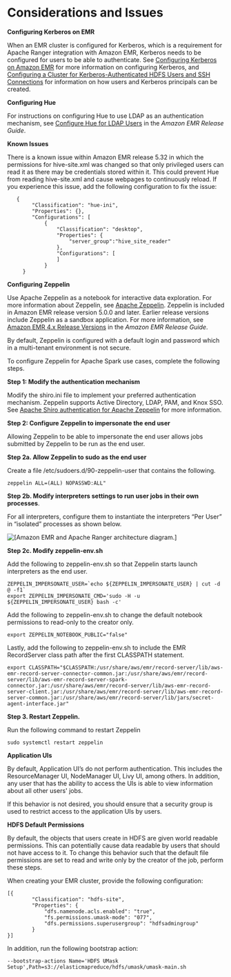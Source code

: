 # Considerations and Issues<a name="emr-ranger-security-considerations"></a>

**Configuring Kerberos on EMR**

When an EMR cluster is configured for Kerberos, which is a requirement for Apache Ranger integration with Amazon EMR, Kerberos needs to be configured for users to be able to authenticate\. See [Configuring Kerberos on Amazon EMR](emr-kerberos-configure.md) for more information on configuring Kerberos, and [Configuring a Cluster for Kerberos\-Authenticated HDFS Users and SSH Connections](emr-kerberos-configuration-users.md) for information on how users and Kerberos principals can be created\.

**Configuring Hue**

For instructions on configuring Hue to use LDAP as an authentication mechanism, see [Configure Hue for LDAP Users](https://docs.aws.amazon.com/emr/latest/ReleaseGuide/hue-ldap.html) in the *Amazon EMR Release Guide*\.

**Known Issues**

There is a known issue within Amazon EMR release 5\.32 in which the permissions for hive\-site\.xml was changed so that only privileged users can read it as there may be credentials stored within it\. This could prevent Hue from reading hive\-site\.xml and cause webpages to continuously reload\. If you experience this issue, add the following configuration to fix the issue:

```
   {
        "Classification": "hue-ini",
        "Properties": {},
        "Configurations": [
            {
                "Classification": "desktop",
                "Properties": {
                    "server_group":"hive_site_reader"
                },
                "Configurations": [
                ]
            }
     }
```

**Configuring Zeppelin**

Use Apache Zeppelin as a notebook for interactive data exploration\. For more information about Zeppelin, see [Apache Zeppelin](https://zeppelin.apache.org/)\. Zeppelin is included in Amazon EMR release version 5\.0\.0 and later\. Earlier release versions include Zeppelin as a sandbox application\. For more information, see [Amazon EMR 4\.x Release Versions](https://docs.aws.amazon.com/emr/latest/ReleaseGuide/emr-release-4x.html) in the *Amazon EMR Release Guide*\.

By default, Zeppelin is configured with a default login and password which in a multi\-tenant environment is not secure\.

To configure Zeppelin for Apache Spark use cases, complete the following steps\.

**Step 1: Modify the authentication mechanism**

Modify the shiro\.ini file to implement your preferred authentication mechanism\. Zeppelin supports Active Directory, LDAP, PAM, and Knox SSO\. See [Apache Shiro authentication for Apache Zeppelin](https://zeppelin.apache.org/docs/0.8.2/setup/security/shiro_authentication.html) for more information\.

**Step 2: Configure Zeppelin to impersonate the end user**

Allowing Zeppelin to be able to impersonate the end user allows jobs submitted by Zeppelin to be run as the end user\.

**Step 2a\. Allow Zeppelin to sudo as the end user**

Create a file /etc/sudoers\.d/90\-zeppelin\-user that contains the following\.

```
zeppelin ALL=(ALL) NOPASSWD:ALL"
```

**Step 2b\. Modify interpreters settings to run user jobs in their own processes**\.

For all interpreters, configure them to instantiate the interpreters “Per User” in “isolated” processes as shown below\.

![\[Amazon EMR and Apache Ranger architecture diagram.\]](http://docs.aws.amazon.com/emr/latest/ManagementGuide/images/per_user.png)

**Step 2c\. Modify zeppelin\-env\.sh**

Add the following to zeppelin\-env\.sh so that Zeppelin starts launch interpreters as the end user\.

```
ZEPPELIN_IMPERSONATE_USER=`echo ${ZEPPELIN_IMPERSONATE_USER} | cut -d @ -f1`
export ZEPPELIN_IMPERSONATE_CMD='sudo -H -u ${ZEPPELIN_IMPERSONATE_USER} bash -c'
```

Add the following to zeppelin\-env\.sh to change the default notebook permissions to read\-only to the creator only\.

```
export ZEPPELIN_NOTEBOOK_PUBLIC="false"
```

Lastly, add the following to zeppelin\-env\.sh to include the EMR RecordServer class path after the first CLASSPATH statement\.

```
export CLASSPATH="$CLASSPATH:/usr/share/aws/emr/record-server/lib/aws-emr-record-server-connector-common.jar:/usr/share/aws/emr/record-server/lib/aws-emr-record-server-spark-connector.jar:/usr/share/aws/emr/record-server/lib/aws-emr-record-server-client.jar:/usr/share/aws/emr/record-server/lib/aws-emr-record-server-common.jar:/usr/share/aws/emr/record-server/lib/jars/secret-agent-interface.jar"
```

**Step 3\. Restart Zeppelin\.**

Run the following command to restart Zeppelin

```
sudo systemctl restart zeppelin
```

**Application UIs**

By default, Application UI’s do not perform authentication\. This includes the ResourceManager UI, NodeManager UI, Livy UI, among others\. In addition, any user that has the ability to access the UIs is able to view information about all other users' jobs\.

If this behavior is not desired, you should ensure that a security group is used to restrict access to the application UIs by users\.

**HDFS Default Permissions**

By default, the objects that users create in HDFS are given world readable permissions\. This can potentially cause data readable by users that should not have access to it\. To change this behavior such that the default file permissions are set to read and write only by the creator of the job, perform these steps\.

When creating your EMR cluster, provide the following configuration:

```
[{
        "Classification": "hdfs-site",
        "Properties": {
            "dfs.namenode.acls.enabled": "true",
            "fs.permissions.umask-mode": "077",
            "dfs.permissions.superusergroup": "hdfsadmingroup"
        }
}]
```

In addition, run the following bootstrap action:

```
--bootstrap-actions Name='HDFS UMask Setup',Path=s3://elasticmapreduce/hdfs/umask/umask-main.sh
```